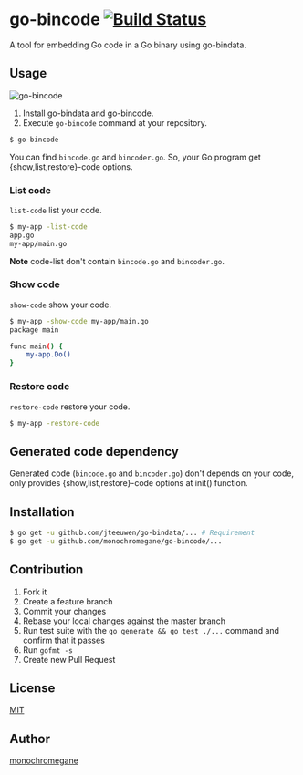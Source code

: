 # go-bincode [![Build Status](https://travis-ci.org/monochromegane/go-bincode.svg?branch=master)](https://travis-ci.org/monochromegane/go-bincode)

A tool for embedding Go code in a Go binary using go-bindata.

## Usage

![go-bincode](https://cloud.githubusercontent.com/assets/1845486/9424560/49306066-492b-11e5-93af-28afea9cd8a0.gif)

1. Install go-bindata and go-bincode.
2. Execute `go-bincode` command at your repository.

```sh
$ go-bincode
```

You can find `bincode.go` and `bincoder.go`.
So, your Go program get {show,list,restore}-code options.

### List code

`list-code` list your code.

```sh
$ my-app -list-code
app.go
my-app/main.go
```
**Note** code-list don't contain `bincode.go` and `bincoder.go`.

### Show code

`show-code` show your code.

```sh
$ my-app -show-code my-app/main.go
package main

func main() {
    my-app.Do()
}
```

### Restore code

`restore-code` restore your code.

```sh
$ my-app -restore-code
```

## Generated code dependency

Generated code (`bincode.go` and `bincoder.go`) don't depends on your code, only provides {show,list,restore}-code options at init() function.

## Installation

```sh
$ go get -u github.com/jteeuwen/go-bindata/... # Requirement
$ go get -u github.com/monochromegane/go-bincode/...
```

## Contribution

1. Fork it
2. Create a feature branch
3. Commit your changes
4. Rebase your local changes against the master branch
5. Run test suite with the `go generate && go test ./...` command and confirm that it passes
6. Run `gofmt -s`
7. Create new Pull Request

## License

[MIT](https://github.com/monochromegane/go-bincode/blob/master/LICENSE)

## Author

[monochromegane](https://github.com/monochromegane)

